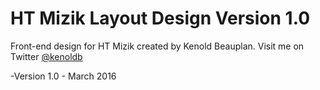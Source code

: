 # HT Mizik Layout Design Version 1.0
Front-end design for HT Mizik created by Kenold Beauplan. 
Visit me on Twitter [@kenoldb](https://www.twitter.com/kenoldb)

-Version 1.0 - March 2016
